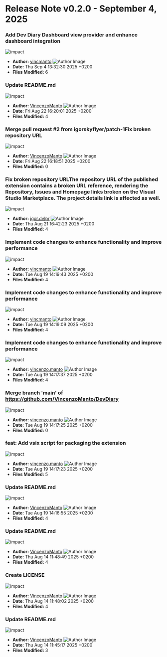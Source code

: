 # Release Note v0.2.0 - September 4, 2025


### Add Dev Diary Dashboard view provider and enhance dashboard integration

![impact](https://img.shields.io/badge/impact-high-red?style=flat-square)
- **Author:** [vincmanto](https://github.com/vincmanto) ![Author Image](https://avatars.githubusercontent.com/vincmanto?size=40)
- **Date:** Thu Sep 4 13:32:30 2025 +0200
- **Files Modified:** 6
    
### Update README.md

![impact](https://img.shields.io/badge/impact-medium-yellow?style=flat-square)
- **Author:** [VincenzoManto](https://github.com/64726971+VincenzoManto) ![Author Image](https://avatars.githubusercontent.com/VincenzoManto?size=40)
- **Date:** Fri Aug 22 16:20:01 2025 +0200
- **Files Modified:** 4
    
### Merge pull request #2 from igorskyflyer/patch-1Fix broken repository URL

![impact](https://img.shields.io/badge/impact-low-green?style=flat-square)
- **Author:** [VincenzoManto](https://github.com/64726971+VincenzoManto) ![Author Image](https://avatars.githubusercontent.com/VincenzoManto?size=40)
- **Date:** Fri Aug 22 16:18:51 2025 +0200
- **Files Modified:** 0
    
### Fix broken repository URLThe repository URL of the published extension contains a broken URL reference, rendering the Repository, Issues and Homepage links broken on the Visual Studio Marketplace. The project details link is affected as well.

![impact](https://img.shields.io/badge/impact-medium-yellow?style=flat-square)
- **Author:** [igor.dvlpr](https://github.com/igor.dvlpr) ![Author Image](https://avatars.githubusercontent.com/igor.dvlpr?size=40)
- **Date:** Thu Aug 21 16:42:23 2025 +0200
- **Files Modified:** 4
    
### Implement code changes to enhance functionality and improve performance

![impact](https://img.shields.io/badge/impact-medium-yellow?style=flat-square)
- **Author:** [vincmanto](https://github.com/vincmanto) ![Author Image](https://avatars.githubusercontent.com/vincmanto?size=40)
- **Date:** Tue Aug 19 14:19:43 2025 +0200
- **Files Modified:** 4
    
### Implement code changes to enhance functionality and improve performance

![impact](https://img.shields.io/badge/impact-medium-yellow?style=flat-square)
- **Author:** [vincmanto](https://github.com/vincmanto) ![Author Image](https://avatars.githubusercontent.com/vincmanto?size=40)
- **Date:** Tue Aug 19 14:19:09 2025 +0200
- **Files Modified:** 4
    
### Implement code changes to enhance functionality and improve performance

![impact](https://img.shields.io/badge/impact-medium-yellow?style=flat-square)
- **Author:** [vincenzo.manto](https://github.com/vincenzo.manto) ![Author Image](https://avatars.githubusercontent.com/vincenzo.manto?size=40)
- **Date:** Tue Aug 19 14:17:37 2025 +0200
- **Files Modified:** 4
    
### Merge branch 'main' of https://github.com/VincenzoManto/DevDiary

![impact](https://img.shields.io/badge/impact-low-green?style=flat-square)
- **Author:** [vincenzo.manto](https://github.com/vincenzo.manto) ![Author Image](https://avatars.githubusercontent.com/vincenzo.manto?size=40)
- **Date:** Tue Aug 19 14:17:25 2025 +0200
- **Files Modified:** 0
    
### feat: Add vsix script for packaging the extension

![impact](https://img.shields.io/badge/impact-medium-yellow?style=flat-square)
- **Author:** [vincenzo.manto](https://github.com/vincenzo.manto) ![Author Image](https://avatars.githubusercontent.com/vincenzo.manto?size=40)
- **Date:** Tue Aug 19 14:17:23 2025 +0200
- **Files Modified:** 5
    
### Update README.md

![impact](https://img.shields.io/badge/impact-medium-yellow?style=flat-square)
- **Author:** [VincenzoManto](https://github.com/64726971+VincenzoManto) ![Author Image](https://avatars.githubusercontent.com/VincenzoManto?size=40)
- **Date:** Tue Aug 19 14:16:55 2025 +0200
- **Files Modified:** 4
    
### Update README.md

![impact](https://img.shields.io/badge/impact-medium-yellow?style=flat-square)
- **Author:** [VincenzoManto](https://github.com/64726971+VincenzoManto) ![Author Image](https://avatars.githubusercontent.com/VincenzoManto?size=40)
- **Date:** Thu Aug 14 11:48:49 2025 +0200
- **Files Modified:** 4
    
### Create LICENSE

![impact](https://img.shields.io/badge/impact-medium-yellow?style=flat-square)
- **Author:** [VincenzoManto](https://github.com/64726971+VincenzoManto) ![Author Image](https://avatars.githubusercontent.com/VincenzoManto?size=40)
- **Date:** Thu Aug 14 11:48:02 2025 +0200
- **Files Modified:** 4
    
### Update README.md

![impact](https://img.shields.io/badge/impact-medium-yellow?style=flat-square)
- **Author:** [VincenzoManto](https://github.com/64726971+VincenzoManto) ![Author Image](https://avatars.githubusercontent.com/VincenzoManto?size=40)
- **Date:** Thu Aug 14 11:45:17 2025 +0200
- **Files Modified:** 3
    
